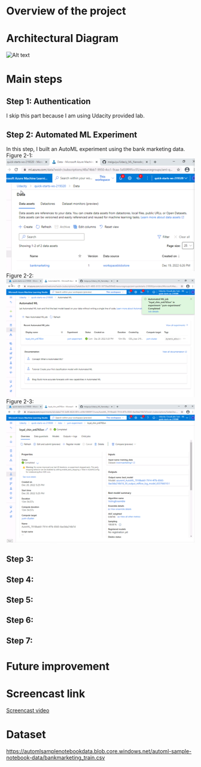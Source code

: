 # Overview of the project

# Architectural Diagram
![Alt text](images/Architectural.jpg?raw=true "Figure 1")
# Main steps
## Step 1: Authentication
I skip this part because I am using Udacity provided lab.

## Step 2: Automated ML Experiment
In this step, I built an AutoML experiment using the bank marketing data.
Figure 2-1: ![plot](./images/2-1.PNG)
Figure 2-2: ![plot](./images/2-2.PNG)
Figure 2-3: ![plot](./images/2-3.PNG)

## Step 3:
## Step 4:
## Step 5:
## Step 6:
## Step 7:

# Future improvement
# Screencast link
<a href="https://www.google.com/" target="_blank">Screencast video</a>

# Dataset
https://automlsamplenotebookdata.blob.core.windows.net/automl-sample-notebook-data/bankmarketing_train.csv


